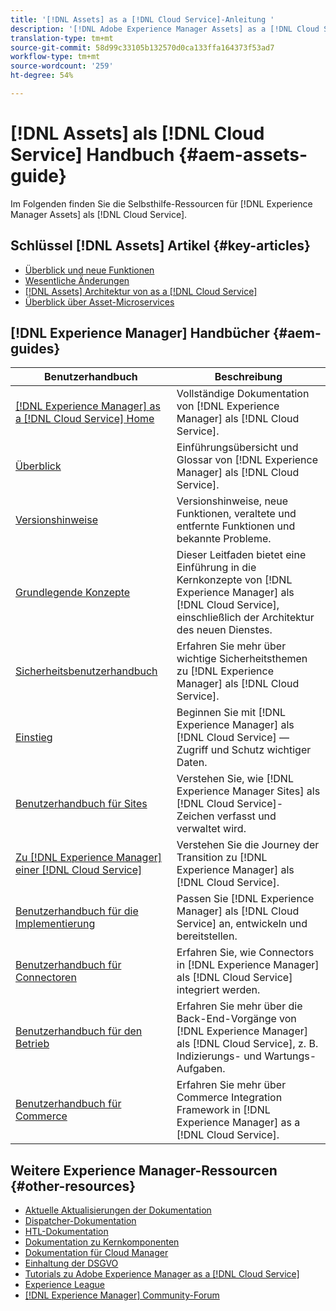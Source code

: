 ```yaml
---
title: '[!DNL Assets] as a [!DNL Cloud Service]-Anleitung '
description: '[!DNL Adobe Experience Manager Assets] as a [!DNL Cloud Service] Selbsthilfe-Ressourcen und Links zur Dokumentation'
translation-type: tm+mt
source-git-commit: 58d99c33105b132570d0ca133ffa164373f53ad7
workflow-type: tm+mt
source-wordcount: '259'
ht-degree: 54%

---
```



# [!DNL Assets] als  [!DNL Cloud Service] Handbuch  {#aem-assets-guide}

Im Folgenden finden Sie die Selbsthilfe-Ressourcen für [!DNL Experience Manager Assets] als [!DNL Cloud Service].

## Schlüssel [!DNL Assets] Artikel {#key-articles}

* [Überblick und neue Funktionen](overview.md)
* [Wesentliche Änderungen](/help/assets/assets-cloud-changes.md)
* [ [!DNL Assets] Architektur von as a [!DNL Cloud Service]](architecture.md)
* [Überblick über Asset-Microservices](/help/assets/asset-microservices-overview.md)

## [!DNL Experience Manager] Handbücher  {#aem-guides}

| Benutzerhandbuch | Beschreibung |
|---|---|
| [[!DNL Experience Manager] as a [!DNL Cloud Service] Home](/help/landing/home.md) | Vollständige Dokumentation von [!DNL Experience Manager] als [!DNL Cloud Service]. |
| [Überblick](/help/overview/home.md) | Einführungsübersicht und Glossar von [!DNL Experience Manager] als [!DNL Cloud Service]. |
| [Versionshinweise](/help/release-notes/home.md) | Versionshinweise, neue Funktionen, veraltete und entfernte Funktionen und bekannte Probleme. |
| [Grundlegende Konzepte](/help/core-concepts/home.md) | Dieser Leitfaden bietet eine Einführung in die Kernkonzepte von [!DNL Experience Manager] als [!DNL Cloud Service], einschließlich der Architektur des neuen Dienstes. |
| [Sicherheitsbenutzerhandbuch](/help/security/home.md) | Erfahren Sie mehr über wichtige Sicherheitsthemen zu [!DNL Experience Manager] als [!DNL Cloud Service]. |
| [Einstieg](/help/onboarding/home.md) | Beginnen Sie mit [!DNL Experience Manager] als [!DNL Cloud Service] — Zugriff und Schutz wichtiger Daten. |
| [Benutzerhandbuch für Sites](/help/sites-cloud/home.md) | Verstehen Sie, wie [!DNL Experience Manager Sites] als [!DNL Cloud Service]-Zeichen verfasst und verwaltet wird. |
| [Zu  [!DNL Experience Manager] einer [!DNL Cloud Service]](/help/move-to-cloud-service/home.md) | Verstehen Sie die Journey der Transition zu [!DNL Experience Manager] als [!DNL Cloud Service]. |
| [Benutzerhandbuch für die Implementierung](/help/implementing/home.md) | Passen Sie [!DNL Experience Manager] als [!DNL Cloud Service] an, entwickeln und bereitstellen. |
| [Benutzerhandbuch für Connectoren](/help/connectors/home.md) | Erfahren Sie, wie Connectors in [!DNL Experience Manager] als [!DNL Cloud Service] integriert werden. |
| [Benutzerhandbuch für den Betrieb](/help/operations/home.md) | Erfahren Sie mehr über die Back-End-Vorgänge von [!DNL Experience Manager] als [!DNL Cloud Service], z. B. Indizierungs- und Wartungs-Aufgaben. |
| [Benutzerhandbuch für Commerce](/help/commerce-cloud/home.md) | Erfahren Sie mehr über Commerce Integration Framework in [!DNL Experience Manager] as a [!DNL Cloud Service]. |

## Weitere Experience Manager-Ressourcen {#other-resources}

* [Aktuelle Aktualisierungen der Dokumentation](https://experienceleague.adobe.com/docs/experience-manager-release-information/aem-release-updates/doc-updates/documentation-updates.html?lang=de#aem-as-a-cloud-service)
* [Dispatcher-Dokumentation](/help/implementing/dispatcher/overview.md)
* [HTL-Dokumentation](https://experienceleague.adobe.com/docs/experience-manager-htl/using/overview.html?lang=de)
* [Dokumentation zu Kernkomponenten](https://experienceleague.adobe.com/docs/experience-manager-core-components/using/introduction.html?lang=de)
* [Dokumentation für Cloud Manager](https://experienceleague.adobe.com/docs/experience-manager-cloud-manager/using/introduction-to-cloud-manager.html?lang=de)
* [Einhaltung der DSGVO](/help/onboarding/data-privacy-and-protection-readiness/aem-readiness.md)
* [Tutorials zu Adobe Experience Manager as a [!DNL Cloud Service]  ](https://experienceleague.adobe.com/docs/experience-manager-learn/cloud-service/overview.html?lang=de)
* [Experience League](https://experienceleague.adobe.com/?lang=de#recommended/solutions/experience-manager)
* [[!DNL Experience Manager] Community-Forum](https://experienceleaguecommunities.adobe.com/t5/adobe-experience-manager/ct-p/adobe-experience-manager-community)
